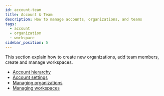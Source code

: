 ```yaml
---
id: account-team
title: Account & Team
description: How to manage accounts, organizations, and teams
tags:
  - account
  - organization
  - workspace
sidebar_position: 5
---
```


This section explain how to create new organizations, add team members, create and manage workspaces.

- [Account hierarchy](hierarchy)
- [Account settings](account-settings)
- [Managing organizations](organizations)
- [Managing workspaces](workspaces)